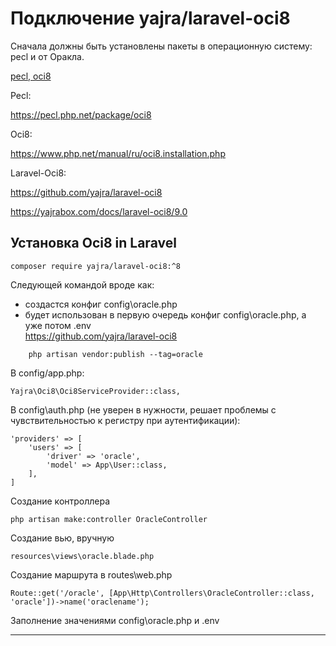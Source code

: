 # Подключение yajra/laravel-oci8

Сначала должны быть установлены пакеты в операционную систему: pecl и от Оракла.

[pecl, oci8](../vagrant_workbench_yii_oci8/php-pecl_oci8.txt)

Pecl:

https://pecl.php.net/package/oci8

Oci8:

https://www.php.net/manual/ru/oci8.installation.php

Laravel-Oci8:

https://github.com/yajra/laravel-oci8

https://yajrabox.com/docs/laravel-oci8/9.0

## Установка Oci8 in Laravel

    composer require yajra/laravel-oci8:^8


Следующей командой вроде как: 
- создастся конфиг config\oracle.php
- будет использован в первую очередь конфиг config\oracle.php, а уже потом .env  
https://github.com/yajra/laravel-oci8

```
    php artisan vendor:publish --tag=oracle
```

В config/app.php:

    Yajra\Oci8\Oci8ServiceProvider::class,

В config\auth.php (не уверен в нужности, решает проблемы с чувствительностью к регистру при аутентификации):

    'providers' => [
        'users' => [
            'driver' => 'oracle',
            'model' => App\User::class,
        ],
    ]

Создание контроллера

    php artisan make:controller OracleController

Создание вью, вручную

    resources\views\oracle.blade.php

Создание маршрута в routes\web.php

    Route::get('/oracle', [App\Http\Controllers\OracleController::class, 'oracle'])->name('oraclename');

Заполнение значениями config\oracle.php и .env

----